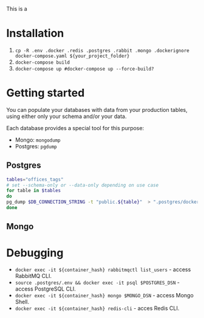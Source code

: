 This is a

# Installation

1. `cp -R .env .docker .redis .postgres .rabbit .mongo .dockerignore
   docker-compose.yaml ${your_project_folder}`
1. `docker-compose build`
2. `docker-compose up #docker-compose up --force-build?`

# Getting started

You can populate your databases with data from your production
tables, using either only your schema and/or your data.

Each database provides a special tool for this purpose:

* Mongo: `mongodump`
* Postgres: `pgdump`

## Postgres

```bash
tables="offices_tags"
# set --schema-only or --data-only depending on use case
for table in $tables
do
pg_dump $DB_CONNECTION_STRING -t "public.${table}"  > ".postgres/docker-entrypoint-initdb.d/${table}.sql"
done
```

## Mongo


# Debugging

* `docker exec -it ${container_hash} rabbitmqctl list_users` - access RabbitMQ CLI.
* `source .postgres/.env && docker exec -it psql $POSTGRES_DSN` - access
	PostgreSQL CLI.
* `docker exec -it ${container_hash} mongo $MONGO_DSN` - access Mongo Shell.
* `docker exec -it ${container_hash} redis-cli` - acces Redis CLI.
